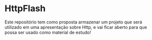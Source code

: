 # HttpFlash
Este repositório tem como proposta armazenar um projeto que será utilizado em uma apresentação sobre Http, e vai ficar aberto para que possa ser usado como material de estudo!
